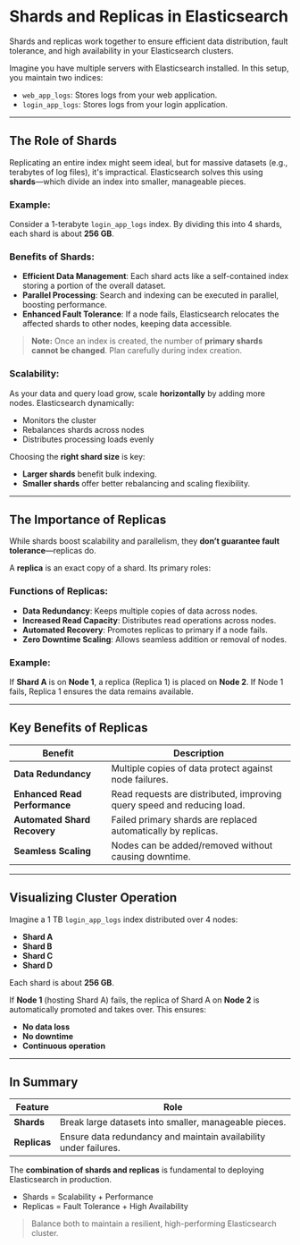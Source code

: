 # Shards and Replicas in Elasticsearch

Shards and replicas work together to ensure efficient data distribution, fault tolerance, and high availability in your Elasticsearch clusters.

Imagine you have multiple servers with Elasticsearch installed. In this setup, you maintain two indices:

- `web_app_logs`: Stores logs from your web application.
- `login_app_logs`: Stores logs from your login application.

---

## The Role of Shards

Replicating an entire index might seem ideal, but for massive datasets (e.g., terabytes of log files), it's impractical. Elasticsearch solves this using **shards**—which divide an index into smaller, manageable pieces.

### Example:

Consider a 1-terabyte `login_app_logs` index. By dividing this into 4 shards, each shard is about **256 GB**.

### Benefits of Shards:

- **Efficient Data Management**: Each shard acts like a self-contained index storing a portion of the overall dataset.
- **Parallel Processing**: Search and indexing can be executed in parallel, boosting performance.
- **Enhanced Fault Tolerance**: If a node fails, Elasticsearch relocates the affected shards to other nodes, keeping data accessible.

> **Note:** Once an index is created, the number of **primary shards cannot be changed**. Plan carefully during index creation.

### Scalability:

As your data and query load grow, scale **horizontally** by adding more nodes. Elasticsearch dynamically:

- Monitors the cluster
- Rebalances shards across nodes
- Distributes processing loads evenly

Choosing the **right shard size** is key:
- **Larger shards** benefit bulk indexing.
- **Smaller shards** offer better rebalancing and scaling flexibility.

---

## The Importance of Replicas

While shards boost scalability and parallelism, they **don’t guarantee fault tolerance**—replicas do.

A **replica** is an exact copy of a shard. Its primary roles:

### Functions of Replicas:

- **Data Redundancy**: Keeps multiple copies of data across nodes.
- **Increased Read Capacity**: Distributes read operations across nodes.
- **Automated Recovery**: Promotes replicas to primary if a node fails.
- **Zero Downtime Scaling**: Allows seamless addition or removal of nodes.

### Example:

If **Shard A** is on **Node 1**, a replica (Replica 1) is placed on **Node 2**. If Node 1 fails, Replica 1 ensures the data remains available.

---

## Key Benefits of Replicas

| Benefit                  | Description                                                                 |
|--------------------------|-----------------------------------------------------------------------------|
| **Data Redundancy**      | Multiple copies of data protect against node failures.                     |
| **Enhanced Read Performance** | Read requests are distributed, improving query speed and reducing load.   |
| **Automated Shard Recovery** | Failed primary shards are replaced automatically by replicas.             |
| **Seamless Scaling**     | Nodes can be added/removed without causing downtime.                       |

---

## Visualizing Cluster Operation

Imagine a 1 TB `login_app_logs` index distributed over 4 nodes:

- **Shard A**
- **Shard B**
- **Shard C**
- **Shard D**

Each shard is about **256 GB**.

If **Node 1** (hosting Shard A) fails, the replica of Shard A on **Node 2** is automatically promoted and takes over. This ensures:

- **No data loss**
- **No downtime**
- **Continuous operation**

---

## In Summary

| Feature  | Role                                                                 |
|----------|----------------------------------------------------------------------|
| **Shards**  | Break large datasets into smaller, manageable pieces.              |
| **Replicas** | Ensure data redundancy and maintain availability under failures.  |

The **combination of shards and replicas** is fundamental to deploying Elasticsearch in production. 

- Shards = Scalability + Performance
- Replicas = Fault Tolerance + High Availability

> Balance both to maintain a resilient, high-performing Elasticsearch cluster.

